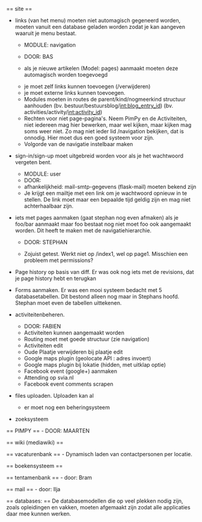 == site ==

* links (van het menu) moeten niet automagisch gegeneerd worden, moeten vanuit
een database geladen worden zodat je kan aangeven waaruit je menu bestaat.
	- MODULE: navigation
	- DOOR: BAS

	- als je nieuwe artikelen (Model: pages) aanmaakt moeten deze automagisch
	worden toegevoegd
	+ je moet zelf links kunnen toevoegen (/verwijderen)
	+ je moet externe links kunnen toevoegen.
	+ Modules moeten in routes de parent/kind/nogmeerkind structuur aanhouden
	  (bv. bestuur/bestuursblog/<int:blog_entry_id>)
	  (bv. activities/activity/<int:activity_id>)
	- Rechten voor niet page-pagina's. Neem PimPy en de Activiteiten, niet
	iedereen mag hier bewerken, maar wel kijken, maar kijken mag soms weer
	niet. Zo mag niet ieder lid /navigation bekijken, dat is onnodig. Hier moet
	dus een goed systeem voor zijn.
	+ Volgorde van de navigatie instelbaar maken

* sign-in/sign-up moet uitgebreid worden voor als je het wachtwoord vergeten bent.
	- MODULE: user
	- DOOR:
	- afhankelijkheid: mail-smtp-gegevens (flask-mail) moeten bekend zijn
	- Je krijgt een mailtje met een link om je wachtwoord opnieuw in te stellen.
	De link moet maar een bepaalde tijd geldig zijn en mag niet achterhaalbaar
	zijn.

* iets met pages aanmaken (gaat stephan nog even afmaken) als je foo/bar aanmaakt
maar foo bestaat nog niet moet foo ook aangemaakt worden. Dit heeft te maken met
de navigatiehierarchie.
	- DOOR: STEPHAN

	- Zojuist getest. Werkt niet op /index1, wel op page1. Misschien een
	probleem met permissions?

* Page history op basis van diff. Er was ook nog iets met de revisions, dat je
page history hebt en terugkan

* Forms aanmaken. Er was een mooi systeem bedacht met 5 databasetabellen. Dit
bestond alleen nog maar in Stephans hoofd. Stephan moet even de tabellen
uittekenen.

* activiteitenbeheren.
	- DOOR: FABIEN
	+ Activiteiten kunnen aangemaakt worden
	+ Routing moet met goede structuur (zie navigation)
	+ Activiteiten edit
	+ Oude Plaatje verwijderen bij plaatje edit
	+ Google maps plugin (geolocate API : adres invoert)
	- Google maps plugin bij lokatie (hidden, met uitklap optie)
	- Facebook event (google+) aanmaken
	- Attending op svia.nl
	- Facebook event comments scrapen

* files uploaden. Uploaden kan al
	- er moet nog een beheringsysteem

* zoeksysteem

== PIMPY ==
	- DOOR: MAARTEN

== wiki (mediawiki) ==

== vacaturenbank ==
	- Dynamisch laden van contactpersonen per locatie.

== boekensysteem ==

== tentamenbank ==
	- door: Bram

== mail ==
	- door: Ilja

== databases: ==
De databasemodellen die op veel plekken nodig zijn, zoals opleidingen en vakken,
moeten afgemaakt zijn zodat alle applicaties daar mee kunnen werken.
